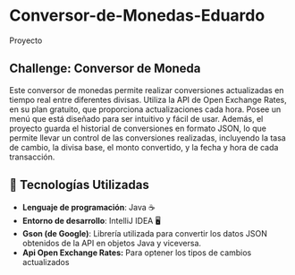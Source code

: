 # Conversor-de-Monedas-Eduardo
Proyecto
## Challenge: Conversor de Moneda
Este conversor de monedas permite realizar conversiones actualizadas en tiempo real
entre diferentes divisas. Utiliza la API de Open Exchange Rates, en su plan gratuito,
que proporciona actualizaciones cada hora.
Posee un menú que está diseñado para ser intuitivo y fácil de usar.
Además, el proyecto guarda el historial de conversiones en formato JSON,
lo que permite llevar un control de las conversiones realizadas, incluyendo la
tasa de cambio, la divisa base, el monto convertido, y la fecha y hora de cada
transacción.

## 🔧 Tecnologías Utilizadas

- **Lenguaje de programación**: Java ☕
- **Entorno de desarrollo**: IntelliJ IDEA 🖥️
- **Gson (de Google)**: Librería utilizada para convertir los datos JSON obtenidos de la API en objetos Java y viceversa.
- **Api Open Exchange Rates:** Para optener los tipos de cambios actualizados
